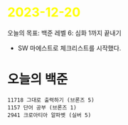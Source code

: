 # <span style="color:yellow">2023-12-20</span>

오늘의 목표: 백준 레벨 6: 심화 1까지 끝내기
- SW 마에스트로 체크리스트를 시작했다.


# 오늘의 백준
```level5 
11718 그대로 출력하기 (브론즈 5)
1157 단어 공부 (브론즈 1)
2941 크로아티아 알파벳 (실버 5)

```